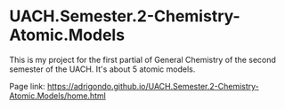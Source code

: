 # UACH.Semester.2-Chemistry-Atomic.Models
This is my project for the first partial of General Chemistry of  the second semester of the UACH. It's about 5 atomic models.

Page link: https://adrigondo.github.io/UACH.Semester.2-Chemistry-Atomic.Models/home.html
